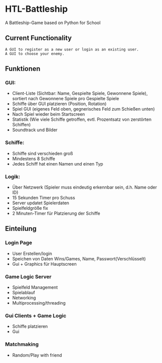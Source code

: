 # HTL-Battleship
A Battleship-Game based on Python for School

## Current Functionality
```
A GUI to register as a new user or login as an existing user.
A GUI to choose your enemy.
```

## Funktionen
### GUI:
* Client-Liste (Sichtbar: Name, Gespielte Spiele, Gewonnene Spiele), sortiert nach Gewonnene Spiele pro Gespielte Spiele
* Schiffe über GUI platzieren (Position, Rotation)
* Spiel GUI (eigenes Feld oben, gegnerisches Feld zum Schießen unten)
* Nach Spiel wieder beim Startscreen
* Statistik (Wie viele Schiffe getroffen, evtl. Prozentsatz von zerstörten Schiffen)
* Soundtrack und Bilder
### Schiffe:
* Schiffe sind verschieden groß
* Mindestens 8 Schiffe
* Jedes Schiff hat einen Namen und einen Typ
### Logik:
* Über Netzwerk (Spieler muss eindeutig erkennbar sein, d.h. Name oder ID)
* 15 Sekunden Timer pro Schuss 
* Server updatet Spielerdaten
* Spielfeldgröße fix
* 2 Minuten-Timer für Platzierung der Schiffe

## Einteilung
### Login Page
* User Erstellen/login
* Speichen von Daten Wins/Games, Name, Passwort(Verschlüsselt)
* Gui + Graphics für Hauptscreen

### Game Logic Server
* Spielfeld Management
* Spielablauf
* Networking
* Multiprocessing/threading

### Gui Clients + Game Logic
* Schiffe platzieren
* Gui

### Matchmaking
* Random/Play with friend
